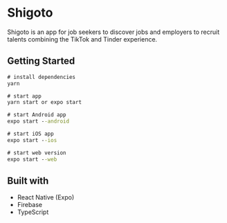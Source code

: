 # Shigoto

Shigoto is an app for job seekers to discover jobs and employers to recruit talents combining the TikTok and Tinder experience.

## Getting Started

```cmd
# install dependencies
yarn

# start app
yarn start or expo start

# start Android app
expo start --android

# start iOS app
expo start --ios

# start web version
expo start --web
```

## Built with

- React Native (Expo)
- Firebase
- TypeScript
